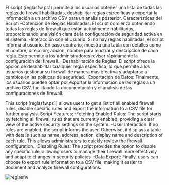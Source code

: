 El script (reglasfw.ps1) permite a los usuarios obtener una lista de todas las reglas de firewall habilitadas, deshabilitar reglas específicas y exportar la información a un archivo CSV para un análisis posterior.
Características del Script:
-Obtención de Reglas Habilitadas: El script comienza obteniendo todas las reglas de firewall que están actualmente habilitadas, proporcionando una visión clara de la configuración de seguridad activa en el sistema.
-Interacción con el Usuario: Si no hay reglas habilitadas, el script informa al usuario. En caso contrario, muestra una tabla con detalles como el nombre, dirección, acción, nombre para mostrar y descripción de cada regla. Esto permite a los administradores revisar rápidamente la configuración del firewall.
-Deshabilitación de Reglas: El script ofrece la opción de deshabilitar cualquier regla específica, lo que permite a los usuarios gestionar su firewall de manera más efectiva y adaptarse a cambios en las políticas de seguridad.
-Exportación de Datos: Finalmente, los usuarios pueden optar por exportar la información de las reglas a un archivo CSV, facilitando la documentación y el análisis de las configuraciones de firewall.

This script (reglasfw.ps1) allows users to get a list of all enabled firewall rules, disable specific rules and export the information to a CSV file for further analysis.
Script Features:
-Fetching Enabled Rules: The script starts by fetching all firewall rules that are currently enabled, providing a clear view of the active security settings on the system.
-User Interaction: If no rules are enabled, the script informs the user. Otherwise, it displays a table with details such as name, address, action, display name and description of each rule. This allows administrators to quickly review the firewall configuration.
-Disabling Rules: The script provides the option to disable any specific rule, allowing users to manage their firewall more effectively and adapt to changes in security policies.
-Data Export: Finally, users can choose to export rule information to a CSV file, making it easier to document and analyze firewall configurations.

![reglasfw](https://github.com/user-attachments/assets/0ec5a6fb-2faa-4687-88c6-b83407b9daa8)
